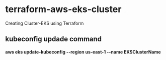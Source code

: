 # terraform-aws-eks-cluster

Creating Cluster-EKS using Terraform

## kubeconfig updade command
#### aws eks update-kubeconfig --region us-east-1 --name EKSClusterName



